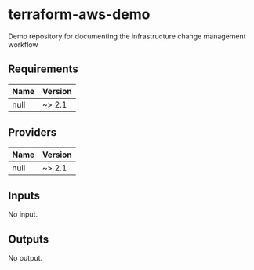 # terraform-aws-demo

Demo repository for documenting the infrastructure change management workflow

<!-- BEGINNING OF PRE-COMMIT-TERRAFORM DOCS HOOK -->
## Requirements

| Name | Version |
|------|---------|
| null | ~> 2.1 |

## Providers

| Name | Version |
|------|---------|
| null | ~> 2.1 |

## Inputs

No input.

## Outputs

No output.

<!-- END OF PRE-COMMIT-TERRAFORM DOCS HOOK -->
